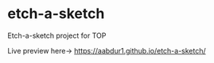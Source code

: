 # etch-a-sketch
Etch-a-sketch project for TOP

Live preview here-> https://aabdur1.github.io/etch-a-sketch/
